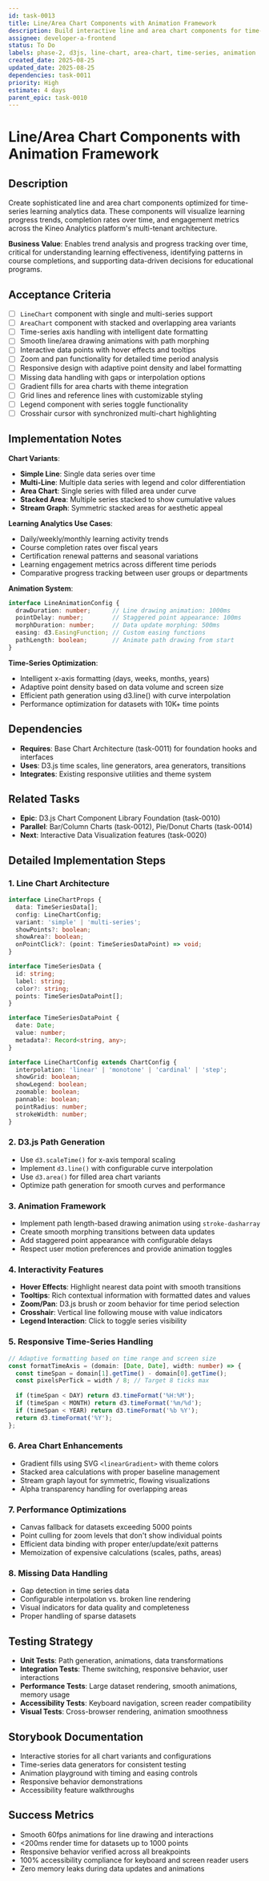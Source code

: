 ```yaml
---
id: task-0013
title: Line/Area Chart Components with Animation Framework
description: Build interactive line and area chart components for time-series learning analytics with smooth animations and responsive design
assignee: developer-a-frontend
status: To Do
labels: phase-2, d3js, line-chart, area-chart, time-series, animation
created_date: 2025-08-25
updated_date: 2025-08-25
dependencies: task-0011
priority: High
estimate: 4 days
parent_epic: task-0010
---
```


# Line/Area Chart Components with Animation Framework

## Description
Create sophisticated line and area chart components optimized for time-series learning analytics data. These components will visualize learning progress trends, completion rates over time, and engagement metrics across the Kineo Analytics platform's multi-tenant architecture.

**Business Value**: Enables trend analysis and progress tracking over time, critical for understanding learning effectiveness, identifying patterns in course completions, and supporting data-driven decisions for educational programs.

## Acceptance Criteria
- [ ] `LineChart` component with single and multi-series support
- [ ] `AreaChart` component with stacked and overlapping area variants
- [ ] Time-series axis handling with intelligent date formatting
- [ ] Smooth line/area drawing animations with path morphing
- [ ] Interactive data points with hover effects and tooltips
- [ ] Zoom and pan functionality for detailed time period analysis
- [ ] Responsive design with adaptive point density and label formatting
- [ ] Missing data handling with gaps or interpolation options
- [ ] Gradient fills for area charts with theme integration
- [ ] Grid lines and reference lines with customizable styling
- [ ] Legend component with series toggle functionality
- [ ] Crosshair cursor with synchronized multi-chart highlighting

## Implementation Notes
**Chart Variants**:
- **Simple Line**: Single data series over time
- **Multi-Line**: Multiple data series with legend and color differentiation
- **Area Chart**: Single series with filled area under curve
- **Stacked Area**: Multiple series stacked to show cumulative values
- **Stream Graph**: Symmetric stacked areas for aesthetic appeal

**Learning Analytics Use Cases**:
- Daily/weekly/monthly learning activity trends
- Course completion rates over fiscal years
- Certification renewal patterns and seasonal variations
- Learning engagement metrics across different time periods
- Comparative progress tracking between user groups or departments

**Animation System**:
```typescript
interface LineAnimationConfig {
  drawDuration: number;      // Line drawing animation: 1000ms
  pointDelay: number;        // Staggered point appearance: 100ms
  morphDuration: number;     // Data update morphing: 500ms
  easing: d3.EasingFunction; // Custom easing functions
  pathLength: boolean;       // Animate path drawing from start
}
```

**Time-Series Optimization**:
- Intelligent x-axis formatting (days, weeks, months, years)
- Adaptive point density based on data volume and screen size
- Efficient path generation using d3.line() with curve interpolation
- Performance optimization for datasets with 10K+ time points

## Dependencies
- **Requires**: Base Chart Architecture (task-0011) for foundation hooks and interfaces
- **Uses**: D3.js time scales, line generators, area generators, transitions
- **Integrates**: Existing responsive utilities and theme system

## Related Tasks
- **Epic**: D3.js Chart Component Library Foundation (task-0010)
- **Parallel**: Bar/Column Charts (task-0012), Pie/Donut Charts (task-0014)
- **Next**: Interactive Data Visualization features (task-0020)

## Detailed Implementation Steps

### 1. Line Chart Architecture
```typescript
interface LineChartProps {
  data: TimeSeriesData[];
  config: LineChartConfig;
  variant: 'simple' | 'multi-series';
  showPoints?: boolean;
  showArea?: boolean;
  onPointClick?: (point: TimeSeriesDataPoint) => void;
}

interface TimeSeriesData {
  id: string;
  label: string;
  color?: string;
  points: TimeSeriesDataPoint[];
}

interface TimeSeriesDataPoint {
  date: Date;
  value: number;
  metadata?: Record<string, any>;
}

interface LineChartConfig extends ChartConfig {
  interpolation: 'linear' | 'monotone' | 'cardinal' | 'step';
  showGrid: boolean;
  showLegend: boolean;
  zoomable: boolean;
  pannable: boolean;
  pointRadius: number;
  strokeWidth: number;
}
```

### 2. D3.js Path Generation
- Use `d3.scaleTime()` for x-axis temporal scaling
- Implement `d3.line()` with configurable curve interpolation
- Use `d3.area()` for filled area chart variants
- Optimize path generation for smooth curves and performance

### 3. Animation Framework
- Implement path length-based drawing animation using `stroke-dasharray`
- Create smooth morphing transitions between data updates
- Add staggered point appearance with configurable delays
- Respect user motion preferences and provide animation toggles

### 4. Interactivity Features
- **Hover Effects**: Highlight nearest data point with smooth transitions
- **Tooltips**: Rich contextual information with formatted dates and values
- **Zoom/Pan**: D3.js brush or zoom behavior for time period selection
- **Crosshair**: Vertical line following mouse with value indicators
- **Legend Interaction**: Click to toggle series visibility

### 5. Responsive Time-Series Handling
```typescript
// Adaptive formatting based on time range and screen size
const formatTimeAxis = (domain: [Date, Date], width: number) => {
  const timeSpan = domain[1].getTime() - domain[0].getTime();
  const pixelsPerTick = width / 8; // Target 8 ticks max
  
  if (timeSpan < DAY) return d3.timeFormat('%H:%M');
  if (timeSpan < MONTH) return d3.timeFormat('%m/%d');
  if (timeSpan < YEAR) return d3.timeFormat('%b %Y');
  return d3.timeFormat('%Y');
};
```

### 6. Area Chart Enhancements
- Gradient fills using SVG `<linearGradient>` with theme colors
- Stacked area calculations with proper baseline management
- Stream graph layout for symmetric, flowing visualizations
- Alpha transparency handling for overlapping areas

### 7. Performance Optimizations
- Canvas fallback for datasets exceeding 5000 points
- Point culling for zoom levels that don't show individual points
- Efficient data binding with proper enter/update/exit patterns
- Memoization of expensive calculations (scales, paths, areas)

### 8. Missing Data Handling
- Gap detection in time series data
- Configurable interpolation vs. broken line rendering
- Visual indicators for data quality and completeness
- Proper handling of sparse datasets

## Testing Strategy
- **Unit Tests**: Path generation, animations, data transformations
- **Integration Tests**: Theme switching, responsive behavior, user interactions
- **Performance Tests**: Large dataset rendering, smooth animations, memory usage
- **Accessibility Tests**: Keyboard navigation, screen reader compatibility
- **Visual Tests**: Cross-browser rendering, animation smoothness

## Storybook Documentation
- Interactive stories for all chart variants and configurations
- Time-series data generators for consistent testing
- Animation playground with timing and easing controls
- Responsive behavior demonstrations
- Accessibility feature walkthroughs

## Success Metrics
- Smooth 60fps animations for line drawing and interactions
- <200ms render time for datasets up to 1000 points
- Responsive behavior verified across all breakpoints
- 100% accessibility compliance for keyboard and screen reader users
- Zero memory leaks during data updates and animations